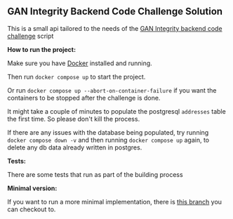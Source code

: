 ## GAN Integrity Backend Code Challenge Solution

This is a small api tailored to the needs of the [GAN Integrity backend code challenge](https://github.com/gandevops/backend-code-challenge) script

**How to run the project:**

Make sure you have [Docker](https://www.docker.com/) installed and running.

Then run `docker compose up` to start the project.

Or run `docker compose up --abort-on-container-failure` if you want the containers to be stopped after the challenge is done.

It might take a couple of minutes to populate the postgresql `addresses` table the first time. So please don't kill the process.

If there are any issues with the database being populated, try running `docker compose down -v` and then running `docker compose up` again, to delete any db data already written in postgres.

**Tests:**

There are some tests that run as part of the building process

**Minimal version:**

If you want to run a more minimal implementation, there is [this branch](https://github.com/ylovits/gan-be-code-challenge/tree/minimal) you can checkout to.